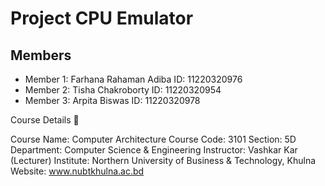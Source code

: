 # Project CPU Emulator

## Members
- Member 1: Farhana Rahaman Adiba ID: 11220320976
- Member 2: Tisha Chakroborty ID: 11220320954
- Member 3: Arpita Biswas ID: 11220320978
  
Course Details 🏫

Course Name: Computer Architecture
Course Code: 3101
Section: 5D
Department: Computer Science & Engineering
Instructor: Vashkar Kar (Lecturer)
Institute: Northern University of Business & Technology, Khulna
Website: www.nubtkhulna.ac.bd
